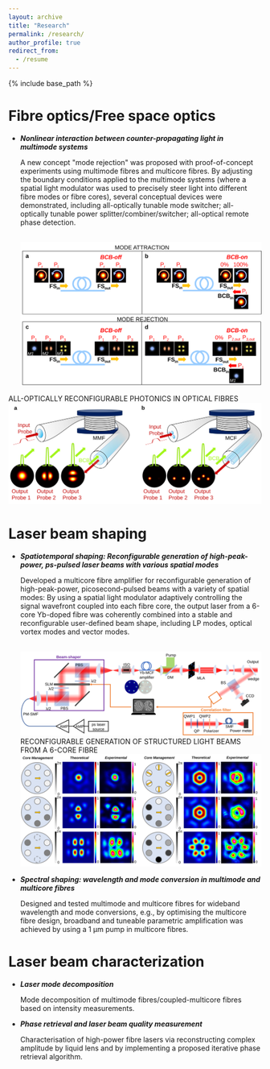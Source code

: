 ```yaml
---
layout: archive
title: "Research"
permalink: /research/
author_profile: true
redirect_from:
  - /resume
---
```


{% include base_path %}

Fibre optics/Free space optics
======
* _**Nonlinear interaction between counter-propagating light in multimode systems**_

  A new concept "mode rejection" was proposed with proof-of-concept experiments using multimode fibres and multicore fibres. By adjusting the boundary conditions applied to the multimode systems (where a spatial light modulator was used to precisely steer light into different fibre modes or fibre cores), several conceptual devices were demonstrated, including all-optically tunable mode switcher; all-optically tunable power splitter/combiner/switcher; all-optical remote phase detection.

  <br/><img src='/images/FIG1-new2.svg'>

ALL-OPTICALLY RECONFIGURABLE PHOTONICS IN OPTICAL FIBRES
  <br/><img src='/images/Fig1.svg'>

Laser beam shaping
======
* _**Spatiotemporal shaping: Reconfigurable generation of high-peak-power, ps-pulsed laser beams with various spatial modes**_  

  Developed a multicore fibre amplifier for reconfigurable generation of high-peak-power, picosecond-pulsed beams with a variety of spatial modes: By using a spatial light modulator adaptively controlling the signal wavefront coupled into each fibre core, the output laser from a 6-core Yb-doped fibre was coherently combined into a stable and reconfigurable user-defined beam shape, including LP modes, optical vortex modes and vector modes.

  <br/><img src='/images/2.svg'>
RECONFIGURABLE GENERATION OF STRUCTURED LIGHT BEAMS FROM A 6-CORE FIBRE
  <br/><img src='/images/MCF-CBC-RESULT.svg'>
  
* _**Spectral shaping: wavelength and mode conversion in multimode and multicore fibres**_

  Designed and tested multimode and multicore fibres for wideband wavelength and mode conversions, e.g., by optimising the multicore fibre design, broadband and tuneable parametric amplification was achieved by using a 1 µm pump in multicore fibres.
  
Laser beam characterization
======
* _**Laser mode decomposition**_

  Mode decomposition of multimode fibres/coupled-multicore fibres based on intensity measurements.
  
* _**Phase retrieval and laser beam quality measurement**_

  Characterisation of high-power fibre lasers via reconstructing complex amplitude by liquid lens and by implementing a proposed iterative phase retrieval algorithm.

